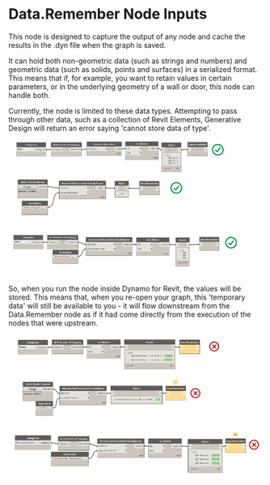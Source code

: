# Data.Remember Node Inputs

This node is designed to capture the output of any node and cache the results in the .dyn file when the graph is saved. 

It can hold both non-geometric data \(such as strings and numbers\) and geometric data \(such as solids, points and surfaces\) in a serialized format. This means that if, for example, you want to retain values in certain parameters, or in the underlying geometry of a wall or door, this node can handle both. 

Currently, the node is limited to these data types. Attempting to pass through other data, such as a collection of Revit Elements, Generative Design will return an error saying 'cannot store data of type'.

![](../../.gitbook/assets/remembernodeinputs1.png)

So, when you run the node inside Dynamo for Revit, the values will be stored. This means that, when you re-open your graph, this 'temporary data' will still be available to you - it will flow downstream from the Data.Remember node as if it had come directly from the execution of the nodes that were upstream.

![](../../.gitbook/assets/remembernodeinputs2.png)

